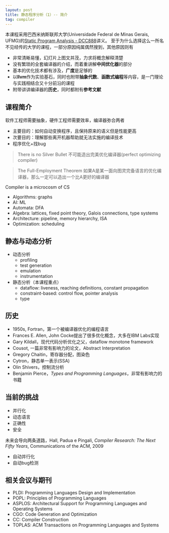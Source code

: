```yaml
---
layout: post
title: 静态程序分析（1）-- 简介
tag: compiler
---
```


本课程采用巴西米纳斯联邦大学(Universidade Federal de Minas Gerais, UFMG)的[Static Program Analysis - DCC888](https://homepages.dcc.ufmg.br/~fernando/classes/dcc888/)讲义。
至于为什么选择这么一所名不见经传的大学的课程，一部分原因纯属偶然搜到，其他原因则有
* 非常清晰易懂，幻灯片上图文并茂，力求将概念解释清楚
* 没有繁琐的全套编译器的介绍，而着重讲解**中间优化器**的部分
* 基本的优化技术都有涉及，**广度**是足够的
* 以**llvm**作为实验基石，同时也附带**抽象代数**、**函数式编程**等内容，是一门理论与实践相结合又十分前沿的课程
* 附带讲讲编译器的**历史**，同时都附有**参考文献**

<!--more-->

## 课程简介
软件工程师需要抽象，硬件工程师需要效率，编译器弥合两者
* 主要目的：如何自动变换程序，且保持原来的语义但是性能更高
* 次要目的：理解那些离开机器帮助就无法实施的编译技术
* 程序优化+找bug

> There is no Silver Bullet
不可能造出完美优化编译器(perfect optimizing compiler)

> The Full-Employment Theorem
如果A是某一面向图灵完备语言的优化编译器，那么一定可以造出一个比A更好的编译器

Compiler is a microcosm of CS
* Algorithms: graphs
* AI: ML
* Automata: DFA
* Algebra: lattices, fixed point theory, Galois connections, type systems
* Architecture: pipeline, memory hierarchy, ISA
* Optimization: scheduling

## 静态与动态分析
* 动态分析
	- profiling
	- test generation
	- emulation
	- instrumentation
* 静态分析（本课程重点）
	- dataflow: liveness, reaching definitions, constant propagation
	- constraint-based: control flow, pointer analysis
	- type

## 历史
* 1950s, Fortran，第一个被编译器优化的编程语言
* Frances E. Allen, John Cocke提出了很多优化概念，大多在IBM Labs实现
* Gary Kildall，现代代码分析优化之父，dataflow monotone framework
* Cousot, 一篇非常有影响力的论文，Abstract Interpretation
* Gregory Chaitin，寄存器分配，图染色
* Cytron，静态单一表示(SSA)
* Olin Shivers，控制流分析
* Benjamin Pierce，*Types and Programming Languages*，非常有影响力的书籍

## 当前的挑战
* 并行化
* 动态语言
* 正确性
* 安全

未来会导向两条道路，Hall, Padua e Pingali, *Compiler Research: The Next Fifty Years*, Communications of the ACM, 2009
* 自动并行化
* 自动bug检测

## 相关会议与期刊
* PLDI: Programming Languages Design and Implementation
* POPL: Principles of Programming Languages
* ASPLOS: Architectural Support for Programming Languages and Operating Systems
* CGO: Code Generation and Optimization
* CC: Compiler Construction
* TOPLAS: ACM Transactions on Programming Languages and Systems
